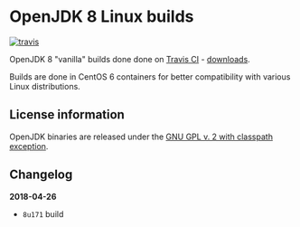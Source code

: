 OpenJDK 8 Linux builds
======================

[![travis](https://travis-ci.org/ojdkbuild/contrib_jdk8u-ci.svg?branch=master)](https://travis-ci.org/ojdkbuild/contrib_jdk8u-ci)

OpenJDK 8 "vanilla" builds done done on [Travis CI](https://travis-ci.org/ojdkbuild/contrib_jdk8u-ci/builds) - [downloads](https://github.com/ojdkbuild/contrib_jdk8u-ci/releases).

Builds are done in CentOS 6 containers for better compatibility with various Linux distributions.

License information
-------------------

OpenJDK binaries are released under the [GNU GPL v. 2 with classpath exception](https://github.com/ojdkbuild/contrib_jdk8u-ci/blob/master/LICENSE).

Changelog
---------

**2018-04-26**

 * `8u171` build
